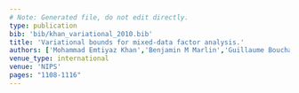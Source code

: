 ```yaml
---
# Note: Generated file, do not edit directly.
type: publication
bib: 'bib/khan_variational_2010.bib'
title: 'Variational bounds for mixed-data factor analysis.'
authors: ['Mohammad Emtiyaz Khan','Benjamin M Marlin','Guillaume Bouchard','Kevin P Murphy']
venue_type: international
venue: 'NIPS'
pages: "1108-1116"
---
```

